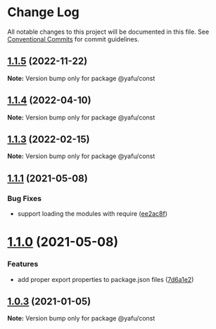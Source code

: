 # Change Log

All notable changes to this project will be documented in this file.
See [Conventional Commits](https://conventionalcommits.org) for commit guidelines.

## [1.1.5](https://github.com/TheLudd/yafu-mono/compare/@yafu/const@1.1.4...@yafu/const@1.1.5) (2022-11-22)

**Note:** Version bump only for package @yafu/const





## [1.1.4](https://github.com/TheLudd/yafu-mono/compare/@yafu/const@1.1.3...@yafu/const@1.1.4) (2022-04-10)

**Note:** Version bump only for package @yafu/const





## [1.1.3](https://github.com/TheLudd/yafu-mono/compare/@yafu/const@1.1.2...@yafu/const@1.1.3) (2022-02-15)

**Note:** Version bump only for package @yafu/const





## [1.1.1](https://github.com/TheLudd/yafu-mono/compare/@yafu/const@1.1.0...@yafu/const@1.1.1) (2021-05-08)


### Bug Fixes

* support loading the modules with require ([ee2ac8f](https://github.com/TheLudd/yafu-mono/commit/ee2ac8f9ff737bb3aad2fe6fda8c89c8d8e5c72c))





# [1.1.0](https://github.com/TheLudd/yafu-mono/compare/@yafu/const@1.0.4...@yafu/const@1.1.0) (2021-05-08)


### Features

* add proper export properties to package.json files ([7d6a1e2](https://github.com/TheLudd/yafu-mono/commit/7d6a1e2e24942281f93f66ded542ebcc5d1815a1))





## [1.0.3](https://github.com/TheLudd/yafu-mono/compare/@yafu/const@1.0.2...@yafu/const@1.0.3) (2021-01-05)

**Note:** Version bump only for package @yafu/const
